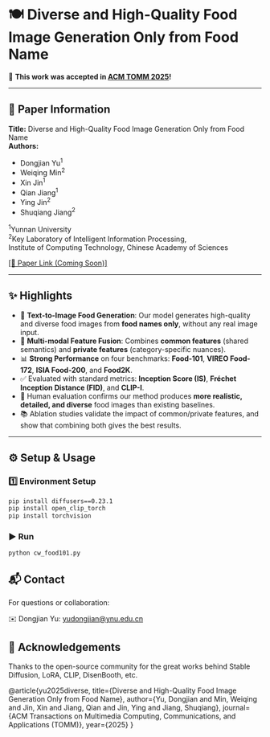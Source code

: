 # 🍽️ Diverse and High-Quality Food Image Generation Only from Food Name

🎉 **This work was accepted in [ACM TOMM 2025](https://dl.acm.org/journal/tomm)!**

---

## 🧾 Paper Information

**Title:** Diverse and High-Quality Food Image Generation Only from Food Name  
**Authors:**  
- Dongjian Yu<sup>1</sup>  
- Weiqing Min<sup>2</sup>  
- Xin Jin<sup>1</sup>  
- Qian Jiang<sup>1</sup>  
- Ying Jin<sup>2</sup>  
- Shuqiang Jiang<sup>2</sup>  

<sup>1</sup>Yunnan University  
<sup>2</sup>Key Laboratory of Intelligent Information Processing,  
Institute of Computing Technology, Chinese Academy of Sciences

[[📄 Paper Link (Coming Soon)]]()  

---

## ✨ Highlights

- 🥘 **Text-to-Image Food Generation**: Our model generates high-quality and diverse food images from **food names only**, without any real image input.
- 🧠 **Multi-modal Feature Fusion**: Combines **common features** (shared semantics) and **private features** (category-specific nuances).
- 📊 **Strong Performance** on four benchmarks: **Food-101**, **VIREO Food-172**, **ISIA Food-200**, and **Food2K**.
- ✅ Evaluated with standard metrics: **Inception Score (IS)**, **Fréchet Inception Distance (FID)**, and **CLIP-I**.
- 🧪 Human evaluation confirms our method produces **more realistic, detailed, and diverse** food images than existing baselines.
- 📚 Ablation studies validate the impact of common/private features, and show that combining both gives the best results.

---

## ⚙️ Setup & Usage

### 1️⃣ Environment Setup

```bash
pip install diffusers==0.23.1
pip install open_clip_torch
pip install torchvision
```
### ▶️ Run
```bash
python cw_food101.py
```
## 📬 Contact
For questions or collaboration:

✉️ Dongjian Yu: yudongjian@ynu.edu.cn

## 🙏 Acknowledgements
Thanks to the open-source community for the great works behind Stable Diffusion, LoRA, CLIP, DisenBooth, etc.



@article{yu2025diverse,
  title={Diverse and High-Quality Food Image Generation Only from Food Name},
  author={Yu, Dongjian and Min, Weiqing and Jin, Xin and Jiang, Qian and Jin, Ying and Jiang, Shuqiang},
  journal={ACM Transactions on Multimedia Computing, Communications, and Applications (TOMM)},
  year={2025}
}

